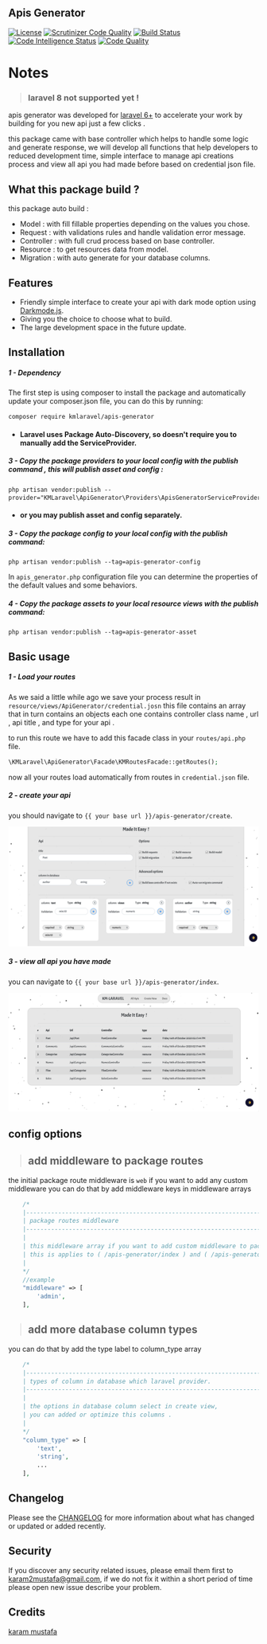 ## Apis Generator
[![License](https://poser.pugx.org/kmlaravel/apis-generator/license)](//packagist.org/packages/kmlaravel/apis-generator)
[![Scrutinizer Code Quality](https://scrutinizer-ci.com/g/kmlaravel/apis-generator/badges/quality-score.png?b=master)](https://scrutinizer-ci.com/g/kmlaravel/apis-generator/?branch=master)
[![Build Status](https://scrutinizer-ci.com/g/kmlaravel/apis-generator/badges/build.png?b=master)](https://scrutinizer-ci.com/g/kmlaravel/apis-generator/build-status/master)
[![Code Intelligence Status](https://scrutinizer-ci.com/g/kmlaravel/apis-generator/badges/code-intelligence.svg?b=master)](https://scrutinizer-ci.com/code-intelligence)
[![Code Quality](https://www.code-inspector.com/project/14583/score/svg)](https://www.code-inspector.com/project/14583/score/svg)
# Notes 
> ### laravel 8 not supported yet !
>
apis generator was developed for [laravel 6+](http://laravel.com/) to accelerate your
work by building for you new api just a few clicks .

this package came with base controller which helps to handle some logic and generate response,
we will develop all functions that help developers to reduced development time,
simple interface to manage api creations process and view all api you had made before based on credential json file. 

What this package build ?
-------------------------
this package auto build :
- Model : with fill fillable properties depending on the values you chose.
- Request : with validations rules and handle validation error message.
- Controller : with full crud process based on base controller.
- Resource : to get resources data from model.
- Migration : with auto generate for your database columns.

Features
--------
- Friendly simple interface to create your api with dark mode option using [Darkmode.js](https://github.com/sandoche/Darkmode.js).
- Giving you the choice to choose what to build.
- The large development space in the future update.

Installation
------------
##### 1 - Dependency
The first step is using composer to install the package and automatically update your composer.json file, you can do this by running:

```shell
composer require kmlaravel/apis-generator
```
- #### Laravel uses Package Auto-Discovery, so doesn't require you to manually add the ServiceProvider.
##### 3 - Copy the package providers to your local config with the publish command , this will publish asset and config :
```shell
php artisan vendor:publish --provider="KMLaravel\ApiGenerator\Providers\ApisGeneratorServiceProviders"
```
- #### or you may publish asset and config separately.
##### 3 - Copy the package config to your local config with the publish command:
```shell
php artisan vendor:publish --tag=apis-generator-config
```
In `apis_generator.php` configuration file you can determine the properties of the default values and some behaviors.

##### 4 - Copy the package assets to your local resource views with the publish command:
```shell
php artisan vendor:publish --tag=apis-generator-asset
```

Basic usage
-----------
##### 1 - Load your routes
As we said a little while ago we save your process result in `resource/views/ApiGenerator/credential.josn` 
this file contains an array that in turn contains an objects each one contains controller class name , url , api title , and type for your api .

to run this route we have to add this facade class in your `routes/api.php` file.
```php 
\KMLaravel\ApiGenerator\Facade\KMRoutesFacade::getRoutes();
```
now all your routes load automatically from routes in `credential.json` file.
##### 2 - create your api

you should navigate to `{{ your base url }}/apis-generator/create`.

![create_page](assets/create.png)

##### 3 - view all api you have made
you can navigate to `{{ your base url }}/apis-generator/index`.

![index_page](assets/index.png)

config options
----------------
> ## add middleware to package routes
>
the initial package route middleware is `web`
if you want to add any custom middleware you can do that by add middleware keys in middleware arrays
```php
    /*
    |--------------------------------------------------------------------------
    | package routes middleware
    |--------------------------------------------------------------------------
    |
    | this middleware array if you want to add custom middleware to package route,
    | this is applies to ( /apis-generator/index ) and ( /apis-generator/create ).
    |
    */
    //example
    "middleware" => [
        'admin',
    ],
```
> ## add more database column types
>
you can do that by add the type label to column_type array 

```php
    /*
    |--------------------------------------------------------------------------
    | types of column in database which laravel provider.
    |--------------------------------------------------------------------------
    |
    | the options in database column select in create view,
    | you can added or optimize this columns .
    |
    */
    "column_type" => [
        'text',
        'string',
        ...
    ],
```

Changelog
---------
Please see the [CHANGELOG](https://github.com/kmlaravel/apis-generator/blob/master/CHANGELOG.md) for more information about what has changed or updated or added recently.

Security
--------
If you discover any security related issues, please email them first to karam2mustafa@gmail.com, 
if we do not fix it within a short period of time please open new issue describe your problem. 

Credits
-------
[karam mustafa](https://www.linkedin.com/in/karam2mustafa)
